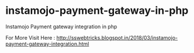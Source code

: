 # instamojo-payment-gateway-in-php
Instamojo Payment gateway integration in php

For More Visit Here : http://sswebtricks.blogspot.in/2018/03/instamojo-payment-gateway-integration.html
